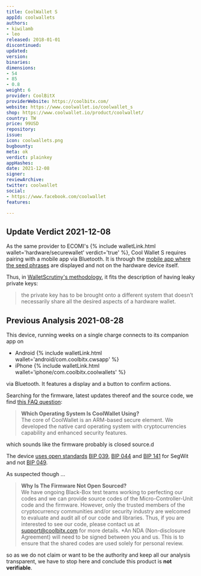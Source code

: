 ```yaml
---
title: CoolWallet S
appId: coolwallets
authors:
- kiwilamb
- leo
released: 2018-01-01
discontinued: 
updated: 
version: 
binaries: 
dimensions:
- 54
- 85
- 0.8
weight: 6
provider: CoolBitX
providerWebsite: https://coolbitx.com/
website: https://www.coolwallet.io/coolwallet_s
shop: https://www.coolwallet.io/product/coolwallet/
country: TW
price: 99USD
repository: 
issue: 
icon: coolwallets.png
bugbounty: 
meta: ok
verdict: plainkey
appHashes: 
date: 2021-12-08
signer: 
reviewArchive: 
twitter: coolwallet
social:
- https://www.facebook.com/coolwallet
features: 

---
```


## Update Verdict 2021-12-08

As the same provider to ECOMI's {% include walletLink.html wallet='hardware/securewallet' verdict='true' %}, Cool Wallet S requires pairing with a mobile app via Bluetooth. It is through the [mobile app where the seed phrases](https://youtu.be/FqzG7jPKH_0?t=221) are displayed and not on the hardware device itself. 

Thus, in [WalletScrutiny's methodology](https://walletscrutiny.com/methodology), it fits the description of having leaky private keys:

> the private key has to be brought onto a different system that doesn’t necessarily share all the desired aspects of a hardware wallet.

## Previous Analysis 2021-08-28

This device, running weeks on a single charge connects to its companion app on

* Android {% include walletLink.html wallet='android/com.coolbitx.cwsapp' %}
* iPhone {% include walletLink.html wallet='iphone/com.coolbitx.coolwallets' %}

via Bluetooth. It features a display and a button to confirm actions.

Searching for the firmware, latest updates thereof and the source code, we find
[this FAQ question](https://help.coolwallet.io/article/77-which-operating-system-is-coolwallet-using):

> **Which Operating System Is CoolWallet Using?**<br>
  The core of CoolWallet is an ARM-based secure element. We developed the native
  card operating system with cryptocurrencies capability and enhanced security
  features.

which sounds like the firmware probably is closed source.d

The device
[uses open standards](https://help.coolwallet.io/article/58-can-i-recover-my-coolwallet-seed-to-another-wallet)
<a href='https://github.com/bitcoin/bips/blob/master/bip-0039.mediawiki'>BIP 039</a>,
<a href='https://github.com/bitcoin/bips/blob/master/bip-0044.mediawiki'>BIP 044</a> and
<a href='https://github.com/bitcoin/bips/blob/master/bip-0141.mediawiki'>BIP 141</a> for SegWit and not
<a href='https://github.com/bitcoin/bips/blob/master/bip-0049.mediawiki'>BIP 049</a>.

As suspected though ...

> **Why Is The Firmware Not Open Sourced?**<br>
  We have ongoing Black-Box test teams working to perfecting our codes and we can provide source codes of the Micro-Controller-Unit code and the firmware. However, only the trusted members of the cryptocurrency communities and/or security industry are welcomed to evaluate and audit all of our code and libraries. Thus, if you are interested to see our code, please contact us at support@coolbitx.com for more details. *An NDA (Non-disclosure Agreement) will need to be signed between you and us. This is to ensure that the shared codes are used solely for personal review.

so as we do not claim or want to be the authority and keep all our analysis
transparent, we have to stop here and conclude this product is **not verifiable**.
